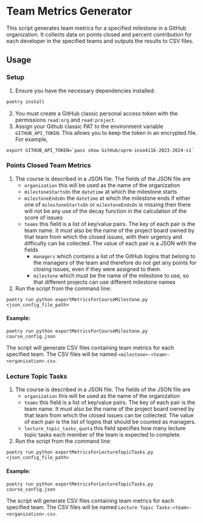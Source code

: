 # Team Metrics Generator

This script generates team metrics for a specified milestone in a GitHub organization. It collects data on points closed and percent contribution for each developer in the specified teams and outputs the results to CSV files.
## Usage
### Setup
1. Ensure you have the necessary dependencies installed:
```bash
poetry install
```
2. You must create a GitHub classic personal access token with the permissions `read:org`
   and `read:project`. 
3. Assign your Github classic PAT to the environment variable `GITHUB_API_TOKEN`. This
   allows you to keep the token in an encrypted file.  For example,
```
export GITHUB_API_TOKEN=`pass show GitHub/uprm-inso4116-2023-2024-s1`
```
### Points Closed Team Metrics
1. The course is described in a JSON file. The fields of the JSON file are
   - `organization` this will be used as the name of the organization
   - `milestoneStartsOn` the `datetime` at which the milestone starts
   - `milestoneEndsOn` the `datetime` at which the milestone ends
      if either one of `milestoneStartsOn` or `milestoneEndsOn` is missing then there will
      not be any use of the decay function in the calculation of the score of issues
   - `teams` this field is a list of key/value pairs. The key of each pair is the team
     name. It _must_ also be the name of the project board owned by that team from which the
     closed issues, with their urgency and difficulty can be collected. The value of each
     pair is a JSON with the fields 
     - `managers` which contains a list of the GitHub logins that belong to the managers
       of the team and therefore do not get any points for closing issues, even if they 
       were assigned to them.
     - `milestone` which must be the name of the milestone to use, so that different
       projects can use different milestone names
2. Run the script from the command line:
```
poetry run python exportMetricsForCourseMilestone.py <json_config_file_path>
```
#### Example:
```
poetry run python exportMetricsForCourseMilestone.py course_config.json
```
The script will generate CSV files containing team metrics for each specified team. The CSV files will be named `<milestone>-<team>-<organization>.csv`.

### Lecture Topic Tasks
1. The course is described in a JSON file. The fields of the JSON file are
   - `organization` this will be used as the name of the organization
   - `teams` this field is a list of key/value pairs. The key of each pair is the team
     name. It must also be the name of the project board owned by that team from which the
     closed issues can be collected. The value of each
     pair is the list of logins that should be counted as managers.
   - `lecture_topic_tasks_quota` this field specifies how many lecture topic tasks each member of the team is expected to complete.
2. Run the script from the command line:
```
poetry run python exportMetricsForLectureTopicTasks.py <json_config_file_path>
```
#### Example:
```
poetry run python exportMetricsForLectureTopicTasks.py course_config.json
```
The script will generate CSV files containing team metrics for each specified team. The CSV files will be named `Lecture Topic Tasks-<team>-<organization>.csv`.

